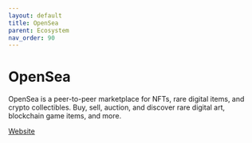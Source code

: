 ```yaml
---
layout: default
title: OpenSea
parent: Ecosystem
nav_order: 90
---
```

# OpenSea

OpenSea is a peer-to-peer marketplace for NFTs, rare digital items, and crypto collectibles. Buy, sell, auction, and discover rare digital art, blockchain game items, and more.

[Website](https://opensea.io/)